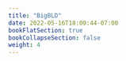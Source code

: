 ```yaml
---
title: "BigBLD"
date: 2022-05-16T18:00:44-07:00
bookFlatSection: true
bookCollapseSection: false
weight: 4
---
```


